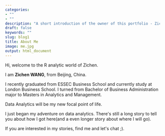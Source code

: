 ```yaml
---
categories:
- ""
- ""
description: "A short introduction of the owner of this portfolio - Zichen"
draft: false
keywords: ""
slug: blog1
title: About Me
image: me.jpg
output: html_document
---
```


Hi, welcome to the R analytic world of Zichen.

I am **Zichen WANG**, from Beijing, China.

I recently graduated from ESSEC Business School and currently study at London Business School. I turned from Bachelor of Business Administration major to Masters in Analytics and Management. 

Data Analytics will be my new focal point of life.

I just began my adventure on data analytics. There's still a long story to tell you about how I got here(and a even longer story about where I will go).

If you are interested in my stories, find me and let's chat ;).
